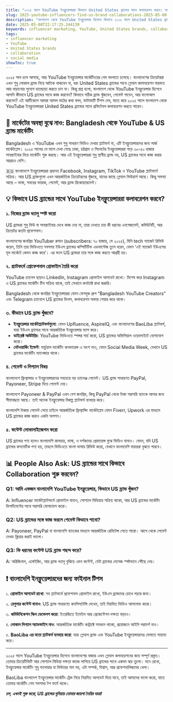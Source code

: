 ```yaml
---
title: "২০২৫ সালে YouTube ইনফ্লুয়েন্সাররা কিভাবে United States ব্র্যান্ডের সাথে কলাবরেশন করবে: বাংলাদেশি দৃষ্টিকোণ থেকে প্র্যাকটিক্যাল গাইড"
slug: 2025-youtube-influencers-find-us-brand-collaborations-2025-05-08
description: "বাংলাদেশ থেকে YouTube ইনফ্লুয়েন্সার হিসেবে কিভাবে ২০২৫ সালে United States ব্র্যান্ডের সাথে সফল ব্র্যান্ড কলাবরেশন করবেন? প্র্যাকটিক্যাল টিপস, স্থানীয় পেমেন্ট মেথড, সোশ্যাল মিডিয়া স্ট্র্যাটেজি এবং ইন্ডাস্ট্রির অন্তর্দৃষ্টি সহ বিস্তারিত গাইড।"
date: 2025-05-08T22:17:25.244139
keywords: influencer marketing, YouTube, United States brands, collaboration, social media
tags:
- influencer marketing
- YouTube
- United States brands
- collaboration
- social media
showToc: true
---
```


২০২৫ সাল চলে আসছে, আর YouTube ইনফ্লুয়েন্সার মার্কেটিংয়ের গেম বদলাতে চলেছে। বাংলাদেশের ক্রিয়েটররা এখন শুধু লোকাল ব্র্যান্ড নিয়ে আটকে থাকবেন না, বরং United States ব্র্যান্ডের সাথে গ্লোবাল কালাবরেশন মারফত আয় বাড়ানোর সুযোগ হাতছাড়া করতে চান না। কিন্তু প্রশ্ন হলো, বাংলাদেশ থেকে YouTube ইনফ্লুয়েন্সার হিসেবে আপনি কীভাবে US ব্র্যান্ডের সাথে কাজ করবেন? কিভাবে সঠিক ব্র্যান্ড খুঁজবেন, পেমেন্ট পাবেন, আর ফলোআপ করবেন? এই আর্টিকেলে আমরা আসল মাঠের কথা বলব, ফাটাফাটি টিপস দেব, যাতে করে ২০২৫ সালে বাংলাদেশ থেকে YouTube ইনফ্লুয়েন্সাররা United States ব্র্যান্ডের সাথে প্রফিটেবল কলাবরেশন করতে পারেন।

## 📢 মার্কেটের অবস্থা বুঝে নাও: Bangladesh থেকে YouTube & US ব্র্যান্ড মার্কেটিং

Bangladesh এ YouTube এখন শুধু সাধারণ ভিডিও দেখার প্ল্যাটফর্ম না, এটি ইনফ্লুয়েন্সারদের জন্য লার্জ মার্কেটপ্লেস। ২০২৫ সালের মে মাসে দেখা গেছে ঢাকা, চট্টগ্রাম ও সিলেটের ইনফ্লুয়েন্সাররা গড়ে ৩০-৫০ হাজার সাবস্ক্রাইবার নিয়ে মার্কেটিং শুরু করছে। আর এই ইনফ্লুয়েন্সাররা শুধু স্থানীয় ব্র্যান্ড নয়, US ব্র্যান্ডের সাথে কাজ করার আগ্রহও বেশি।

🇧🇩 বাংলাদেশে ইনফ্লুয়েন্সাররা প্রধানত Facebook, Instagram, TikTok ও YouTube প্ল্যাটফর্মে সক্রিয়। আর US ব্র্যান্ডগুলো এখন আন্তর্জাতিক ক্রিয়েটরদের খুঁজছে, যাদের কাছে গ্লোবাল ভিউয়ার্স আছে। কিন্তু সমস্যা আছে – ভাষা, সময়ের ফারাক, পেমেন্ট, আর ব্র্যান্ড রিকোয়্যারমেন্ট।

## 💡 কিভাবে US ব্র্যান্ডের সাথে YouTube ইনফ্লুয়েন্সাররা কলাবরেশন করবে?

### ১. নিজের ব্র্যান্ড ভ্যালু স্পষ্ট করো

US ব্র্যান্ডরা শুধু ভিউ বা সাবস্ক্রাইবার দেখে কাজ দেয় না, তারা দেখতে চায় কী ধরনের এনগেজমেন্ট, কমিউনিটি, আর ক্রিয়েটর কতটা প্রফেশনাল।

বাংলাদেশের জনপ্রিয় YouTuber রুমান (subscribers: ৭০ হাজার, মে ২০২৫), যিনি tech গ্যাজেট রিভিউ করেন, তিনি তার ভিডিওতে সবসময় ইউএস ব্র্যান্ডের কম্পিটিটিভ এডভান্টেজ তুলে ধরেন, যেমন ‘এই গ্যাজেট ইউএসের মূল মার্কেটে কেমন কাজ করে’। এর ফলে US ব্র্যান্ডরা তার সঙ্গে কাজ করতে আগ্রহী হয়।

### ২. প্ল্যাটফর্মে প্রোফেশনাল প্রোফাইল তৈরি করো

YouTube চ্যানেল ছাড়াও LinkedIn, Instagram প্রোফাইল আপডেট রাখো। বিশেষ করে Instagram এ US ব্র্যান্ডের মার্কেটিং টিম সক্রিয় থাকে, তাই সেখানে কনট্যাক্ট রাখা জরুরি।

Bangladesh থেকে জনপ্রিয় ইনফ্লুয়েন্সাররা যেমন ফেসবুক গ্রুপ “Bangladesh YouTube Creators” এবং Telegram চ্যানেলে US ব্র্যান্ডের ডিলস, কলাবরেশন অফার শেয়ার করে থাকে।

### ৩. কীভাবে US ব্র্যান্ড খুঁজবে?

- **ইনফ্লুয়েন্সার মার্কেটপ্ল্যাটফর্মগুলো**: যেমন Upfluence, AspireIQ, এবং বাংলাদেশের BaoLiba প্ল্যাটফর্ম, যারা ইউএস ব্র্যান্ডের সাথে আন্তর্জাতিক ইনফ্লুয়েন্সার ম্যাপ করে।
- **ডাইরেক্ট আউটরিচ**: YouTube ভিডিওতে স্পন্সর সার্চ করো, US ব্র্যান্ডের অফিসিয়াল ওয়েবসাইটে যোগাযোগ করো।
- **নেটওয়ার্কিং ইভেন্ট**: ভার্চুয়াল মার্কেটিং কনফারেন্স এ অংশ নাও, যেমন Social Media Week, যেখানে US ব্র্যান্ডের মার্কেটিং ম্যানেজার থাকে।

### ৪. পেমেন্ট ও লিগ্যাল বিষয়

বাংলাদেশে ফ্রিল্যান্সার ও ইনফ্লুয়েন্সারদের সবচেয়ে বড় চ্যালেঞ্জ পেমেন্ট। US ব্র্যান্ড সাধারণত PayPal, Payoneer, Stripe দিয়ে পেমেন্ট দেয়।

বাংলাদেশে Payoneer & PayPal এখন বেশ জনপ্রিয়, কিন্তু PayPal থেকে টাকা সরাসরি ব্যাংকে আনার জন্য সীমাবদ্ধতা আছে। তাই অনেক ইনফ্লুয়েন্সার বিকল্প প্ল্যাটফর্ম ব্যবহার করে।

বাংলাদেশি টাকায় পেমেন্ট পেতে চাইলে আন্তর্জাতিক ফ্রিল্যান্সিং মার্কেটপ্লেস যেমন Fiverr, Upwork এর মাধ্যমে US ব্র্যান্ডের কাজ করাও একটা অপশন।

### ৫. কন্টেন্ট লোকালাইজেশন করো

US ব্র্যান্ডের পণ্য হলেও বাংলাদেশি কালচার, ভাষা, ও দর্শকদের প্রেফারেন্স বুঝে ভিডিও বানাও। যেমন, যদি US ব্র্যান্ডের কসমেটিক পণ্য হয়, তাহলে ভিডিওতে বাংলা ভাষায় রিভিউ করো, যেখানে বাংলাদেশি বায়াররা বুঝতে পারবে।

## 📊 People Also Ask: US ব্র্যান্ডের সাথে কিভাবে Collaboration শুরু করবেন?

### Q1: আমি একজন বাংলাদেশি YouTube ইনফ্লুয়েন্সার, কিভাবে US ব্র্যান্ড খুঁজব?

A: Influencer মার্কেটপ্ল্যাটফর্মে প্রোফাইল বানাও, সোশ্যাল মিডিয়ায় সক্রিয় থাকো, আর US ব্র্যান্ডের মার্কেটিং ডিপার্টমেন্টের সাথে সরাসরি যোগাযোগ করো।

### Q2: US ব্র্যান্ডের সঙ্গে কাজ করলে পেমেন্ট কিভাবে পাবো?

A: Payoneer, PayPal বা বাংলাদেশি ব্যাংকের মাধ্যমে আন্তর্জাতিক রেমিটেন্স পেতে পারো। আগে থেকে পেমেন্ট মেথড ক্লিয়ার করাই ভালো।

### Q3: কি ধরনের কন্টেন্ট US ব্র্যান্ড পছন্দ করে?

A: অরিজিনাল, এঙ্গেইজিং, আর ব্র্যান্ড ভ্যালু বুঝিয়ে এমন কন্টেন্ট, যেটা ব্র্যান্ডের মেসেজ স্পষ্টভাবে পৌঁছে দেয়।

## ❗ বাংলাদেশি ইনফ্লুয়েন্সারদের জন্য ফাইনাল টিপস

১. **প্রোফাইল আপডেট রাখো**: সব প্ল্যাটফর্মে প্রফেশনাল প্রোফাইল রাখো, ইউএস ব্র্যান্ডদের চোখে পড়ার জন্য।

২. **রেগুলার কন্টেন্ট বানাও**: US ব্র্যান্ড সাধারণত কনসিসটেন্সি দেখেন, তাই নিয়মিত ভিডিও আপলোড করো।

৩. **কমিউনিকেশন স্কিল ডেভেলপ করো**: ইংরেজিতে ইমেইল আর প্রেজেন্টেশন দক্ষতা বাড়াও।

৪. **লোকাল লিগ্যাল অ্যাডভাইস নাও**: আন্তর্জাতিক মার্কেটিং কন্ট্রাক্টে সাবধান থাকো, প্রয়োজনে আইনি পরামর্শ নাও।

৫. **BaoLiba এর মতো প্ল্যাটফর্ম ব্যবহার করো**: যারা গ্লোবাল ব্র্যান্ড এবং YouTube ইনফ্লুয়েন্সারদের মেলাতে সাহায্য করে।

---

২০২৫ সালে YouTube ইনফ্লুয়েন্সার হিসেবে বাংলাদেশের বাজার এখন গ্লোবাল কলাবরেশনের জন্য সম্পূর্ণ প্রস্তুত। তোমার ক্রিয়েটিভিটি আর সোশ্যাল মিডিয়া দক্ষতা কাজে লাগিয়ে US ব্র্যান্ডের সাথে একদম ঝড় তুলো। মনে রেখো, ইনফ্লুয়েন্সার মার্কেটিং শুধু ফলোয়ার বা ভিউয়ের নাম নয়, এটা সম্পর্ক, বিশ্বাস, আর প্রফেশনালিজমের খেলা।

BaoLiba বাংলাদেশ ইনফ্লুয়েন্সার মার্কেটিং ট্রেন্ড নিয়ে নিয়মিত আপডেট দিয়ে যাবে, তাই আমাদের ফলো করো, যাতে তোমার মার্কেটিং গেম সবসময় টপ ফর্মে থাকে।

***চল, এখনই শুরু করো, US ব্র্যান্ডের দুনিয়ায় তোমার জায়গা তৈরির যাত্রা!***